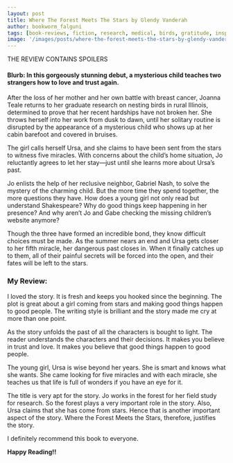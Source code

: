 ```yaml
---
layout: post
title: Where The Forest Meets The Stars by Glendy Vanderah
author: bookworm_falguni
tags: [book-reviews, fiction, research, medical, birds, gratitude, inspirational]
image: '/images/posts/where-the-forest-meets-the-stars-by-glendy-vanderah.jpg'
---
```


 THE REVIEW CONTAINS SPOILERS

#### Blurb: In this gorgeously stunning debut, a mysterious child teaches two strangers how to love and trust again.

After the loss of her mother and her own battle with breast cancer, Joanna Teale returns to her graduate research on nesting birds in rural Illinois, determined to prove that her recent hardships have not broken her. She throws herself into her work from dusk to dawn, until her solitary routine is disrupted by the appearance of a mysterious child who shows up at her cabin barefoot and covered in bruises.

The girl calls herself Ursa, and she claims to have been sent from the stars to witness five miracles. With concerns about the child’s home situation, Jo reluctantly agrees to let her stay—just until she learns more about Ursa’s past.

Jo enlists the help of her reclusive neighbor, Gabriel Nash, to solve the mystery of the charming child. But the more time they spend together, the more questions they have. How does a young girl not only read but understand Shakespeare? Why do good things keep happening in her presence? And why aren’t Jo and Gabe checking the missing children’s website anymore?

Though the three have formed an incredible bond, they know difficult choices must be made. As the summer nears an end and Ursa gets closer to her fifth miracle, her dangerous past closes in. When it finally catches up to them, all of their painful secrets will be forced into the open, and their fates will be left to the stars.

### My Review:

I loved the story. It is fresh and keeps you hooked since the beginning. 
The plot is great about a girl coming from stars and making good things happen to good people.
The writing style is brilliant and the story made me cry at more than one point.

As the story unfolds the past of all the characters is bought to light. The reader understands the characters and their decisions. 
It makes you believe in trust and love. It makes you believe that good things happen to good people.

The young girl, Ursa is wise beyond her years. She is smart and knows what she wants. She came looking for five miracles and with each miracle, she teaches us that life is full of wonders if you have an eye for it.

The title is very apt for the story. Jo works in the forest for her field study for research. So the forest plays a very important role in the story. Also, Ursa claims that she has come from stars. Hence that is another important aspect of the story. 
Where the Forest Meets the Stars, therefore, justifies the story.

I definitely recommend this book to everyone.

**Happy Reading!!**
